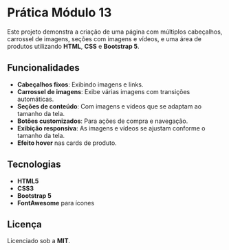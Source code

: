 # Prática Módulo 13

Este projeto demonstra a criação de uma página com múltiplos cabeçalhos, carrossel de imagens, seções com imagens e vídeos, e uma área de produtos utilizando **HTML**, **CSS** e **Bootstrap 5**.

## Funcionalidades

- **Cabeçalhos fixos**: Exibindo imagens e links.
- **Carrossel de imagens**: Exibe várias imagens com transições automáticas.
- **Seções de conteúdo**: Com imagens e vídeos que se adaptam ao tamanho da tela.
- **Botões customizados**: Para ações de compra e navegação.
- **Exibição responsiva**: As imagens e vídeos se ajustam conforme o tamanho da tela.
- **Efeito hover** nas cards de produto.

## Tecnologias

- **HTML5**
- **CSS3**
- **Bootstrap 5**
- **FontAwesome** para ícones

## Licença

Licenciado sob a **MIT**.

